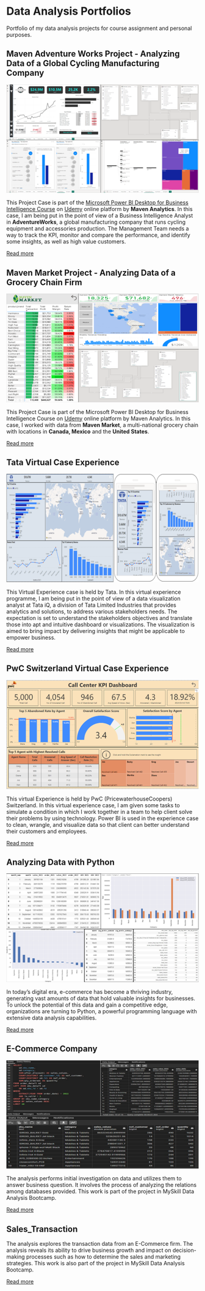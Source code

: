 # Data Analysis Portfolios
Portfolio of my data analysis projects for course assignment and personal purposes.

## Maven Adventure Works Project - Analyzing Data of a Global Cycling Manufacturing Company

![](PreviewMaven01.png)

This Project Case is part of the [Microsoft Power BI Desktop for Business Intelligence Course](https://www.udemy.com/course/microsoft-power-bi-up-running-with-power-bi-desktop/) on [Udemy](https://www.udemy.com) online platform by **Maven Analytics**. In this case, I am being put in the point of view of a Business Intelligence Analyst in **AdventureWorks**, a global manufacturing company that runs cycling equipment and accessories production. The Management Team needs a way to track the KPI, monitor and compare the performance, and identify some insights, as well as high value customers.

[Read more](https://triwgani.github.io/Maven01/)

## Maven Market Project - Analyzing Data of a Grocery Chain Firm

![](PreviewMaven02.png)

This Project Case is part of the Microsoft Power BI Desktop for Business Intelligence Course on [Udemy](https://www.udemy.com/course/microsoft-power-bi-up-running-with-power-bi-desktop/) online platform by Maven Analytics. In this case, I worked with data from **Maven Market**, a multi-national grocery chain with locations in **Canada, Mexico** and the **United States**.

[Read more](https://triwgani.github.io/Maven02/)

## Tata Virtual Case Experience

![](PreviewTata.png)

This Virtual Experience case is held by Tata. In this virtual experience programme, I am being put in the point of view of a data visualization analyst at Tata iQ, a division of Tata Limited Industries that provides analytics and solutions, to address various stakeholders needs. The expectation is set to understand the stakeholders objectives and translate those into apt and intuitive dashboard or visualizations. The visualization is aimed to bring impact by delivering insights that might be applicable to empower business.

[Read more](https://triwgani.github.io/Tata.DataVisualization/)

## PwC Switzerland Virtual Case Experience

![](PWCPreview.png)

This virtual Experience is held by PwC (PricewaterhouseCoopers) Switzerland. In this virtual experience case, I am given some tasks to simulate a condition in which I work together in a team to help client solve their problems by using technology. Power BI is used in the experience case to clean, wrangle, and visualize data so that client can better understand their customers and employees.

[Read more](https://triwgani.github.io/pwc_digital.transformation/)

## Analyzing Data with Python

![](PythonPreview.png)

In today’s digital era, e-commerce has become a thriving industry, generating vast amounts of data that hold valuable insights for businesses. To unlock the potential of this data and gain a competitive edge, organizations are turning to Python, a powerful programming language with extensive data analysis capabilities.

[Read more](https://triwgani.github.io/ADWP/)

## E-Commerce Company

![](ECommercePreview.png)

The analysis performs initial investigation on data and utilizes them to answer business question. It involves the process of analyzing the relations among databases provided. This work is part of the project in MySkill Data Analysis Bootcamp.

[Read more](https://triwgani.github.io/E-Commerce_Company/)


## Sales_Transaction

The analysis explores the transaction data from an E-Commerce firm. The analysis reveals its ability to drive business growth and impact on decision-making processes such as how to determine the sales and marketing strategies. This work is also part of the project in MySkill Data Analysis Bootcamp.

[Read more](https://triwgani.github.io/Sales_Transaction/)


